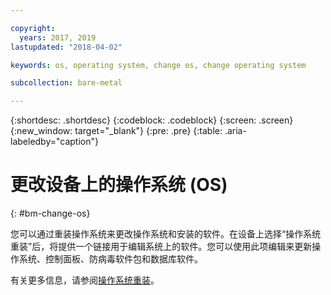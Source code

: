 ```yaml
---

copyright:
  years: 2017, 2019
lastupdated: "2018-04-02"

keywords: os, operating system, change os, change operating system

subcollection: bare-metal

---
```


{:shortdesc: .shortdesc}
{:codeblock: .codeblock}
{:screen: .screen}
{:new_window: target="_blank"}
{:pre: .pre}
{:table: .aria-labeledby="caption"}


# 更改设备上的操作系统 (OS)
{: #bm-change-os}

您可以通过重装操作系统来更改操作系统和安装的软件。在设备上选择“操作系统重装”后，将提供一个链接用于编辑系统上的软件。您可以使用此项编辑来更新操作系统、控制面板、防病毒软件包和数据库软件。

有关更多信息，请参阅[操作系统重装](/docs/infrastructure/software?topic=software-reloading-the-os)。
